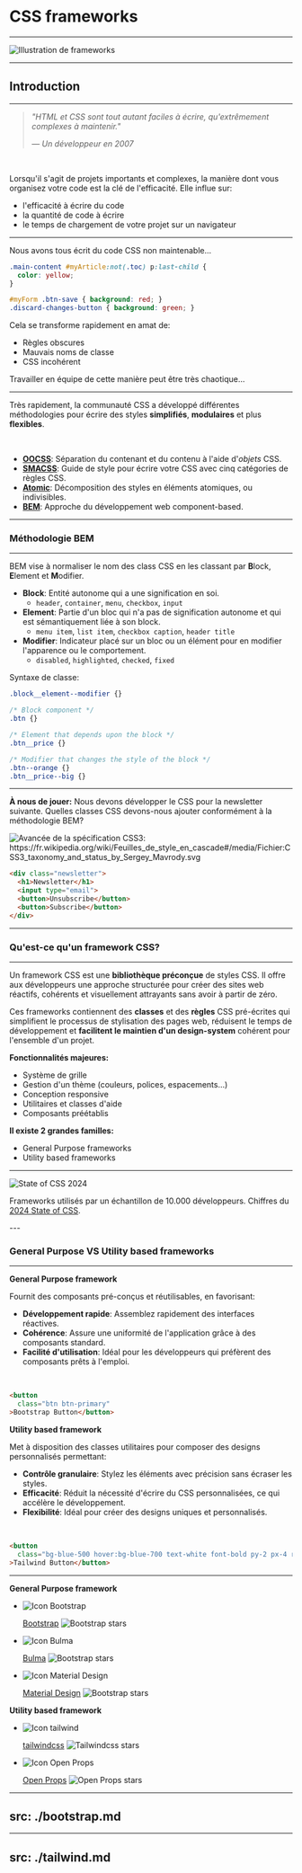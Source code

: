 # CSS frameworks
<Hr />

<div class="flex justify-center h-2/4 mt-15">
  <img src="/images/framework-illustration.png" alt="Illustration de frameworks" class="!border-0"/>
</div>

---

<Breadcrumbs />

## Introduction
<Hr />

> *"HTML et CSS sont tout autant faciles à écrire, qu'extrêmement complexes à maintenir."*
>
> &mdash; <cite>Un développeur en 2007</cite>

<br />

<v-click>

Lorsqu'il s'agit de projets importants et complexes, la manière dont vous organisez votre code est la clé de l'efficacité. Elle influe sur:
</v-click>

<v-clicks>

* l'efficacité à écrire du code
* la quantité de code à écrire 
* le temps de chargement de votre projet sur un navigateur
</v-clicks>

---

<Breadcrumbs />

Nous avons tous écrit du code CSS non maintenable...

```css
.main-content #myArticle:not(.toc) p:last-child {
  color: yellow;
}

#myForm .btn-save { background: red; }
.discard-changes-button { background: green; }
```

<v-click>

Cela se transforme rapidement en amat de:

* Règles obscures
* Mauvais noms de classe
* CSS incohérent
</v-click>


<v-clicks>
<p class="text-right !mt-10">
Travailler en équipe de cette manière peut être très chaotique...
</p>
</v-clicks>

---

<Breadcrumbs />

Très rapidement, la communauté CSS a développé différentes méthodologies pour écrire des styles **simplifiés**, **modulaires** et plus **flexibles**.

<br />

<v-clicks>

* [**OOCSS**](http://oocss.org/): Séparation du contenant et du contenu à l'aide d'*objets* CSS.
* [**SMACSS**](http://smacss.com/): Guide de style pour écrire votre CSS avec cinq catégories de règles CSS.
* [**Atomic**](https://acss.io/): Décomposition des styles en éléments atomiques, ou indivisibles.
* [**BEM**](https://getbem.com/): Approche du développement web component-based.
</v-clicks>

---

<Breadcrumbs />

### Méthodologie BEM
<Hr />

BEM vise à normaliser le nom des class CSS en les classant par **B**lock, **E**lement et **M**odifier.

<div class="text-sm">
<v-clicks>

* **Block**: Entité autonome qui a une signification en soi.
  * `header`, `container`, `menu`, `checkbox`, `input`
* **Element**: Partie d'un bloc qui n'a pas de signification autonome et qui est sémantiquement liée à son block.
  * `menu item`, `list item`, `checkbox caption`, `header title`
* **Modifier**: Indicateur placé sur un bloc ou un élément pour en modifier l'apparence ou le comportement.
  * `disabled`, `highlighted`, `checked`, `fixed`
</v-clicks>
</div>

<div class="flex justify-center mt-5 gap-5">
<v-clicks>

<div>
<p class="!m-0 text-sm font-bold">
Syntaxe de classe:
</p>

```css
.block__element--modifier {}
```
</div>

```css
/* Block component */
.btn {}

/* Element that depends upon the block */ 
.btn__price {}

/* Modifier that changes the style of the block */
.btn--orange {} 
.btn__price--big {}
```
</v-clicks>
</div>

---

<Breadcrumbs />

**À nous de jouer:** Nous devons développer le CSS pour la newsletter suivante. Quelles classes CSS devons-nous ajouter conformément à la méthodologie BEM?

<div class="grid grid-cols-2 mt-10">
  <img src="/images/bem-exercice.png" alt="Avancée de la spécification CSS3: https://fr.wikipedia.org/wiki/Feuilles_de_style_en_cascade#/media/Fichier:CSS3_taxonomy_and_status_by_Sergey_Mavrody.svg" />

```html {monaco}
<div class="newsletter">
  <h1>Newsletter</h1>
  <input type="email">
  <button>Unsubscribe</button>
  <button>Subscribe</button>
</div>
```
</div>

<!--
```html
<div class="newsletter">
  <h1 class="newsletter__title">
    Newsletter
  </h1>
  <input type="email" class="newsletter__input">
  <button class="newsletter__button">Unsubscribe</button>
  <button class="newsletter__button--primary">Subscribe</button>
</div>
```
-->

---

<Breadcrumbs />

### Qu'est-ce qu'un framework CSS?
<Hr />

Un framework CSS est une **bibliothèque préconçue** de styles CSS. Il offre aux développeurs une approche structurée pour créer des sites web réactifs, cohérents et visuellement attrayants sans avoir à partir de zéro.

<v-click>

Ces frameworks contiennent des **classes** et des **règles** CSS pré-écrites qui simplifient le processus de stylisation des pages web, réduisent le temps de développement et **facilitent le maintien d'un design-system** cohérent pour l'ensemble d'un projet.
</v-click>

<div class="grid grid-cols-2 -mt-3">

<div>
<v-click>

**Fonctionnalités majeures:**
</v-click>

<div class="text-sm">
<v-clicks>

* Système de grille
* Gestion d'un thème (couleurs, polices, espacements...)
* Conception responsive
* Utilitaires et classes d'aide
* Composants préétablis
</v-clicks>
</div>
</div>

<div>
<v-click>

**Il existe 2 grandes familles:**
</v-click>

<v-clicks>

* General Purpose frameworks
* Utility based frameworks
</v-clicks>
</div>

</div>

---

<Breadcrumbs />

<div class="flex justify-center h3/5 mt-10">
  <img src="/images/frameworks-ranking.png" alt="State of CSS 2024" />
</div>

<div class="text-center text-sm">

Frameworks utilisés par un échantillon de 10.000 développeurs. Chiffres du [2024 State of CSS](https://2024.stateofcss.com/en-US/tools/#css_frameworks).
</div>
---

<Breadcrumbs />

### General Purpose VS Utility based frameworks 
<Hr />

<div class="grid grid-cols-2 -mt-3 text-sm gap-5">
<div>
<v-click>

**General Purpose framework**

Fournit des composants pré-conçus et réutilisables, en favorisant:
</v-click>

<v-clicks>

* **Développement rapide**: Assemblez rapidement des interfaces réactives.
* **Cohérence**: Assure une uniformité de l'application grâce à des composants standard.
* **Facilité d'utilisation**: Idéal pour les développeurs qui préfèrent des composants prêts à l'emploi.
</v-clicks>

<br />
<v-click>

```html
<button
  class="btn btn-primary"
>Bootstrap Button</button>
```
</v-click>

</div>

<div>
<v-click>

**Utility based framework** 

Met à disposition des classes utilitaires pour composer des designs personnalisés permettant:
</v-click>

<v-clicks>

* **Contrôle granulaire**: Stylez les éléments avec précision sans écraser les styles.
* **Efficacité**: Réduit la nécessité d'écrire du CSS personnalisées, ce qui accélère le développement.
* **Flexibilité**: Idéal pour créer des designs uniques et personnalisés.
</v-clicks>

<br />
<v-click>

```html
<button
  class="bg-blue-500 hover:bg-blue-700 text-white font-bold py-2 px-4 rounded"
>Tailwind Button</button>
```
</v-click>
</div>

</div>

---

<Breadcrumbs />

<div class="grid grid-cols-2">
<div>

**General Purpose framework**

<ul>
<v-clicks>
<li class="list-none flex gap-5">
  <img src="/images/bootstrap-icon.png" alt="Icon Bootstrap" class="!border-0 h-20"/>

  [Bootstrap](https://getbootstrap.com/)
  <img src="https://img.shields.io/github/stars/twbs/bootstrap.svg?style=social&label=Star" alt="Bootstrap stars" class="!border-0 mt-2"/>
</li>
<li class="list-none flex gap-5">
  <img src="/images/bulma-icon.png" alt="Icon Bulma" class="!border-0 h-20"/>

  [Bulma](https://bulma.io)
  <img src="https://img.shields.io/github/stars/jgthms/bulma.svg?style=social&label=Star" alt="Bootstrap stars" class="!border-0 mt-2"/>
</li>
<li class="list-none flex gap-5">
  <img src="/images/material-icon.png" alt="Icon Material Design" class="!border-0 h-20 !rounded-full"/>

  [Material Design](https://m3.material.io/)
  <img src="https://img.shields.io/github/stars/material-components/material-components-web.svg?style=social&label=Star" alt="Bootstrap stars" class="!border-0 mt-2"/>
</li>
</v-clicks>
</ul>
</div>

<div>

**Utility based framework**

<ul>
<v-clicks>
<li class="list-none flex gap-5">
  <img src="/images/tailwind-icon.png" alt="Icon tailwind" class="!border-0 h-20"/>

  [tailwindcss](https://tailwindcss.com)
  <img src="https://img.shields.io/github/stars/tailwindlabs/tailwindcss.svg?style=social&label=Star" alt="Tailwindcss stars" class="!border-0 mt-2"/>
</li>
<li class="list-none flex gap-5">
  <img src="/images/open-props-icon.png" alt="Icon Open Props" class="!border-0 h-20 !rounded-full"/>

  [Open Props](https://open-props.style)
  <img src="https://img.shields.io/github/stars/argyleink/open-props.svg?style=social&label=Star" alt="Open Props stars" class="!border-0 mt-2"/>
</li>
</v-clicks>
</ul>
</div>
</div>

---
src: ./bootstrap.md
---

---
src: ./tailwind.md
---

